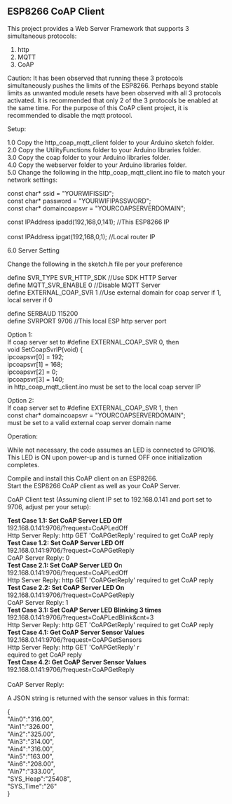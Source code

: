 <h2><strong>ESP8266 CoAP Client</strong></h2>

This project provides a Web Server Framework that supports 3 simultaneous protocols:

1. http
2. MQTT
3. CoAP

Caution: It has been observed that running these 3 protocols simultaneously pushes the limits
of the ESP8266. Perhaps beyond stable limits as unwanted module resets have been observed with
all 3 protocols activated. It is recommended that only 2 of the 3 protocols be enabled at the 
same time. For the purpose of this CoAP client project, it is recommended to disable the mqtt protocol.


Setup:<br>

1.0 Copy the http_coap_mqtt_client folder to your Arduino sketch folder.<br>
2.0 Copy the UtilityFunctions folder to your Arduino libraries folder.<br>
3.0 Copy the coap folder to your Arduino libraries folder.<br>
4.0 Copy the webserver folder to your Arduino libraries folder.<br>
5.0 Change the following in the http_coap_mqtt_client.ino file to match your network settings:<br>

const char* ssid          = "YOURWIFISSID";<br>
const char* password      = "YOURWIFIPASSWORD";<br>
const char* domaincoapsvr = "YOURCOAPSERVERDOMAIN";<br>

const IPAddress  ipadd(192,168,0,141);  //This ESP8266 IP<br>   
const IPAddress  ipgat(192,168,0,1);    //Local router IP<br>      

6.0 Server Setting<br>

Change the following in the sketch.h file per your preference<br>

define SVR_TYPE SVR_HTTP_SDK      //Use SDK HTTP Server<br>
define MQTT_SVR_ENABLE 0          //Disable MQTT Server<br>
define EXTERNAL_COAP_SVR 1        //Use external domain for coap server if 1, local server if 0<br>

define SERBAUD 115200<br>
define SVRPORT 9706               //This local ESP http server port<br>

Option 1:<br> 
If coap server set to #define EXTERNAL_COAP_SVR 0, then<br> 
void SetCoapSvrIP(void) {<br>
    ipcoapsvr[0]  = 192;<br>
    ipcoapsvr[1]  = 168;<br>
    ipcoapsvr[2]  = 0;<br>
    ipcoapsvr[3]  = 140;<br>
in http_coap_mqtt_client.ino must be set to the local coap server IP<br>

Option 2:<br> 
If coap server set to #define EXTERNAL_COAP_SVR 1, then<br> 
const char* domaincoapsvr = "YOURCOAPSERVERDOMAIN";<br>
must be set to a valid external coap server domain name<br>

Operation:

While not necessary, the code assumes an LED is connected to GPIO16. This LED is ON upon 
power-up and is turned OFF once initialization completes.

Compile and install this CoAP client on an ESP8266.<br> 
Start the ESP8266 CoAP client as well as your CoAP Server.

CoAP Client test (Assuming client IP set to 192.168.0.141 and port set to 9706, adjust per your setup):

<strong>Test Case 1.1: Set CoAP Server LED Off</strong><br>
192.168.0.141:9706/?request=CoAPLedOff<br>
Http Server Reply: http GET 'CoAPGetReply' required to get CoAP reply<br>
<strong>Test Case 1.2: Set CoAP Server LED Off</strong><br>
192.168.0.141:9706/?request=CoAPGetReply<br>
CoAP Server Reply: 0<br>
<strong>Test Case 2.1: Set CoAP Server LED O</strong>n<br>
192.168.0.141:9706/?request=CoAPLedOff<br>
Http Server Reply: http GET 'CoAPGetReply' required to get CoAP reply<br>
<strong>Test Case 2.2: Set CoAP Server LED On</strong><br>
192.168.0.141:9706/?request=CoAPGetReply<br>
CoAP Server Reply: 1<br>
<strong>Test Case 3.1: Set CoAP Server LED Blinking 3 times</strong><br>
192.168.0.141:9706/?request=CoAPLedBlink&cnt=3<br>
Http Server Reply: http GET 'CoAPGetReply' required to get CoAP reply<br>
<strong>Test Case 4.1: Get CoAP Server Sensor Values</strong><br>
192.168.0.141:9706/?request=CoAPGetSensors<br>
Http Server Reply: http GET 'CoAPGetReply' r<br>equired to get CoAP reply<br>
<strong>Test Case 4.2: Get CoAP Server Sensor Values</strong><br>
192.168.0.141:9706/?request=CoAPGetReply<br><br>
CoAP Server Reply:<br>

A JSON string is returned with the sensor values in this format:<br>

{<br>
"Ain0":"316.00",<br>
"Ain1":"326.00",<br>
"Ain2":"325.00",<br>
"Ain3":"314.00",<br>
"Ain4":"316.00",<br>
"Ain5":"163.00",<br>
"Ain6":"208.00",<br>
"Ain7":"333.00",<br>
"SYS_Heap":"25408",<br>
"SYS_Time":"26"<br>
}<br>


